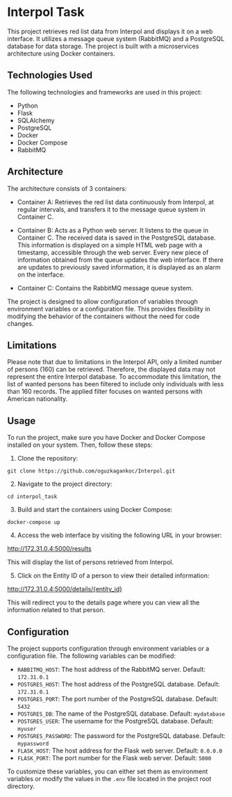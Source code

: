 # Interpol Task

This project retrieves red list data from Interpol and displays it on a web interface. It utilizes a message queue system (RabbitMQ) and a PostgreSQL database for data storage. The project is built with a microservices architecture using Docker containers.

## Technologies Used

The following technologies and frameworks are used in this project:

- Python
- Flask
- SQLAlchemy
- PostgreSQL
- Docker
- Docker Compose
- RabbitMQ

## Architecture

The architecture consists of 3 containers:

- Container A: Retrieves the red list data continuously from Interpol, at regular intervals, and transfers it to the message queue system in Container C.

- Container B: Acts as a Python web server. It listens to the queue in Container C. The received data is saved in the PostgreSQL database. This information is displayed on a simple HTML web page with a timestamp, accessible through the web server. Every new piece of information obtained from the queue updates the web interface. If there are updates to previously saved information, it is displayed as an alarm on the interface.

- Container C: Contains the RabbitMQ message queue system.

The project is designed to allow configuration of variables through environment variables or a configuration file. This provides flexibility in modifying the behavior of the containers without the need for code changes.

## Limitations

Please note that due to limitations in the Interpol API, only a limited number of persons (160) can be retrieved. Therefore, the displayed data may not represent the entire Interpol database. To accommodate this limitation, the list of wanted persons has been filtered to include only individuals with less than 160 records. The applied filter focuses on wanted persons with American nationality.

## Usage

To run the project, make sure you have Docker and Docker Compose installed on your system. Then, follow these steps:

1. Clone the repository:

```git clone https://github.com/oguzkagankoc/Interpol.git```


2. Navigate to the project directory:

```cd interpol_task```


3. Build and start the containers using Docker Compose:

```docker-compose up```


4. Access the web interface by visiting the following URL in your browser:

http://172.31.0.4:5000/results

This will display the list of persons retrieved from Interpol.

5. Click on the Entity ID of a person to view their detailed information:

http://172.31.0.4:5000/details/{entity_id}

This will redirect you to the details page where you can view all the information related to that person.

## Configuration

The project supports configuration through environment variables or a configuration file. The following variables can be modified:

- `RABBITMQ_HOST`: The host address of the RabbitMQ server. Default: `172.31.0.1`
- `POSTGRES_HOST`: The host address of the PostgreSQL database. Default: `172.31.0.1`
- `POSTGRES_PORT`: The port number of the PostgreSQL database. Default: `5432`
- `POSTGRES_DB`: The name of the PostgreSQL database. Default: `mydatabase`
- `POSTGRES_USER`: The username for the PostgreSQL database. Default: `myuser`
- `POSTGRES_PASSWORD`: The password for the PostgreSQL database. Default: `mypassword`
- `FLASK_HOST`: The host address for the Flask web server. Default: `0.0.0.0`
- `FLASK_PORT`: The port number for the Flask web server. Default: `5000`

To customize these variables, you can either set them as environment variables or modify the values in the `.env` file located in the project root directory.
